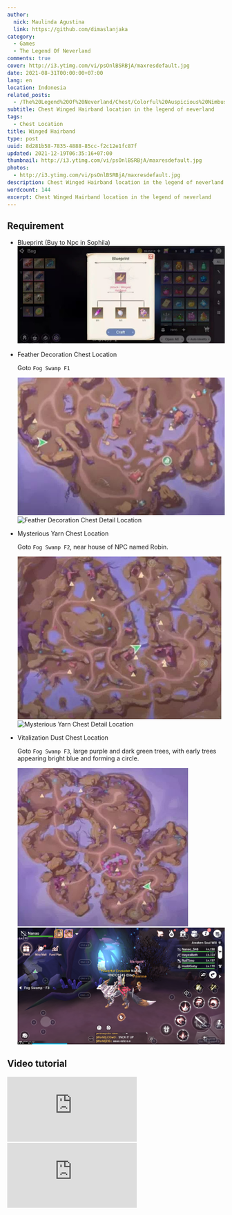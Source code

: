 ```yaml
---
author:
  nick: Maulinda Agustina
  link: https://github.com/dimaslanjaka
category:
  - Games
  - The Legend Of Neverland
comments: true
cover: http://i3.ytimg.com/vi/psOnlBSRBjA/maxresdefault.jpg
date: 2021-08-31T00:00:00+07:00
lang: en
location: Indonesia
related_posts:
  - /The%20Legend%20Of%20Neverland/Chest/Colorful%20Auspicious%20Nimbus%20Cloud.html
subtitle: Chest Winged Hairband location in the legend of neverland
tags:
  - Chest Location
title: Winged Hairband
type: post
uuid: 8d281b58-7835-4888-85cc-f2c12e1fc87f
updated: 2021-12-19T06:35:16+07:00
thumbnail: http://i3.ytimg.com/vi/psOnlBSRBjA/maxresdefault.jpg
photos:
  - http://i3.ytimg.com/vi/psOnlBSRBjA/maxresdefault.jpg
description: Chest Winged Hairband location in the legend of neverland
wordcount: 144
excerpt: Chest Winged Hairband location in the legend of neverland
---
```


## Requirement

- Blueprint (Buy to Npc in Sophila)
  ![Blueprint](./Winged%20Hairband/blueprint.webp)

- Feather Decoration Chest Location

  Goto `Fog Swamp F1`

  ![Feather Decoration Chest Location](./Winged%20Hairband/fs1-map.webp)
  ![Feather Decoration Chest Detail Location](https://user-images.githubusercontent.com/12471057/132348027-6c32d2a3-9b9e-41e1-98b5-ba62507272c1.png)

- Mysterious Yarn Chest Location

  Goto `Fog Swamp F2`, near house of NPC named Robin.

  ![Mysterious Yarn Chest Location](./Winged%20Hairband/fs2-map.webp)
  ![Mysterious Yarn Chest Detail Location](https://user-images.githubusercontent.com/12471057/132348675-22ebc85c-7ea4-411c-88a3-b9f7515dd710.png)

- Vitalization Dust Chest Location

  Goto `Fog Swamp F3`, large purple and dark green trees, with early trees appearing bright blue and forming a circle.

  ![Vitalization Dust Location](./Winged%20Hairband/fs3-map.webp)
  ![Vitalization Dust Chest Detail Location](./Winged%20Hairband/fs3-detail.png)

## Video tutorial

<div class="video-container">
  <iframe src="https://www.youtube.com/embed/psOnlBSRBjA" frameborder="0" allow="accelerometer; autoplay; encrypted-media; gyroscope; picture-in-picture" loading="lazy" allowfullscreen="true"></iframe>
</div>

<div class="video-container">
  <iframe src="https://www.youtube.com/embed/yRbP_fSP3xY" frameborder="0" allow="accelerometer; autoplay; encrypted-media; gyroscope; picture-in-picture" loading="lazy" allowfullscreen="true"></iframe>
</div>
